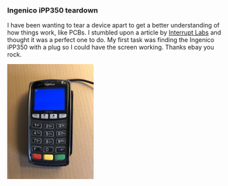 ### Ingenico iPP350 teardown

I have been wanting to tear a device apart to get a better understanding of how things work, like PCBs. I stumbled upon a article by [Interrupt Labs](https://www.interruptlabs.co.uk/articles/dissection-of-a-payment-terminal) and thought it was a perfect one to do. My first task was finding the Ingenico iPP350 with a plug so I could have the screen working. Thanks ebay you rock.

<img src="https://github.com/thequietlife/payment-terminal-teardown/blob/b6c036d4ee4db9198dff2c717d48db81ac54a40e/images/0.jpg" alt="payment terminal" width="200"/>
